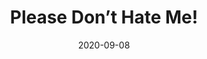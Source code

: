 ---
_schema: default
title: Please Don’t Hate Me!
link: https://www.geocaching.com/geocache/GC8YM19
owner: Edward Nygma
date: 2020-09-08
log_type: Note
display_coords: N 41° 26.000' W 074° 29.000'
latitude: '41.433333'
longitude: '-74.483333'
first_stage: false
bogus: true
zhanna_log: Rich logged this cache for both of us.
rich_log: >-
  Howdy, “Ed”\!


  After losing the scent twice, ace inspector Zhanna tracked down and
  apprehended the crafty solution. Yes, we got the green light\! However, we
  probably won’t be visiting this area anytime soon but we will put it on our
  to-do list, and if we should have the opportunity we’ll stop and take a look
  for the cache. Thanks for the wild goose chase.


  ~Rich in NEPA~ and Zhanna
post_id: 12614
---